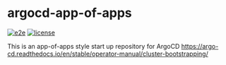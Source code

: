 # argocd-app-of-apps

[![e2e](https://github.com/atrakic/argocd-app-of-apps/workflows/e2e/badge.svg)](https://github.com/atrakic/argocd-app-of-apps/actions)
[![license](https://img.shields.io/github/license/atrakic/argocd-app-of-apps.svg)](https://github.com/atrakic/argocd-app-of-apps/blob/main/LICENSE)

This is an app-of-apps style start up repository for ArgoCD https://argo-cd.readthedocs.io/en/stable/operator-manual/cluster-bootstrapping/

